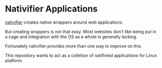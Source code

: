 # Nativifier Applications

[nativifier](https://github.com/jiahaog/Nativefier) creates native wrappers around web applications.

But creating wrappers is not that easy. Most websites don't like being put in a cage and integration with the OS as a
whole is generally lacking.

Fortunately nativifier provides more than one way to improve on this.

This repository wants to act as a colletion of natifivied applications for Linux platform.
